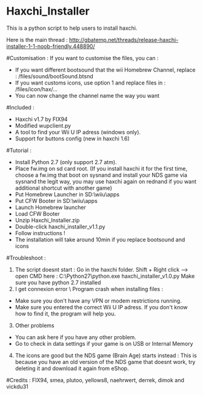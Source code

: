 # Haxchi_Installer
This is a python script to help users to install haxchi.

Here is the main thread : http://gbatemp.net/threads/release-haxchi-installer-1-1-noob-friendly.448890/


#Customisation :
If you want to customise the files, you can :
- If you want different bootsound that the wii Homebrew Channel, replace : /files/sound/bootSound.btsnd
- If you want customs icons, use option 1 and replace files in : /files/icon/hax/...
- You can now change the channel name the way you want

#Included :
- Haxchi v1.7 by FIX94
- Modified wupclient.py
- A tool to find your Wii U IP adress (windows only).
- Support for buttons config (new in haxchi 1.6)

#Tutorial :
- Install Python 2.7 (only support 2.7 atm).
- Place fw.img on sd card root. (If you install haxchi it for the first time, choose a fw.img that boot on sysnand and install your NDS game via sysnand the legit way, you may use haxchi again on rednand if you want additional shortcut with another game)
- Put Homebrew Launcher in SD:\wiiu\apps
- Put CFW Booter in SD:\wiiu\apps
- Launch Homebrew launcher
- Load CFW Booter
- Unzip Haxchi_Installer.zip
- Double-click haxchi_installer_v1.1.py
- Follow instructions !
- The installation will take around 10min if you replace bootsound and icons

#Troubleshoot : 
1) The script doesnt start :
Go in the haxchi folder. Shift + Right click --> open CMD here :
C:\Python27\python.exe haxchi_installer_v1.0.py
Make sure you have python 2.7 installed
2) I get connexion error \ Program crash when installing files :
- Make sure you don't have any VPN or modem restrictions running.
- Make sure you entered the correct Wii U IP adress. If you don't know how to find it, the program will help you.
3) Other problems
- You can ask here if you have any other problem.
- Go to check in data settings if your game is on USB or Internal Memory
4) The icons are good but the NDS game (Brain Age) starts instead :
This is because you have an old version of the NDS game that doesnt work, try deleting it and download it again from eShop.

#Credits :
FIX94, smea, plutoo, yellows8, naehrwert, derrek, dimok and vickdu31